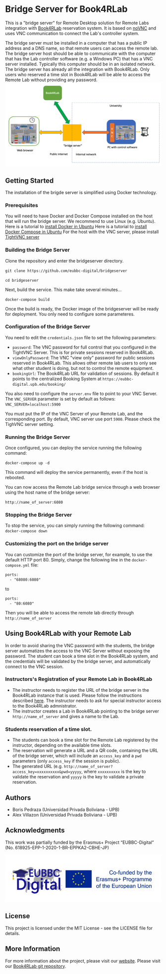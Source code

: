 # Bridge Server for Book4RLab
This is a "bridge server" for Remote Desktop solution for Remote Labs integration with [Book4RLab](https://github.com/eubbc-digital/Book4RLab) reservation system. 
It is based on [noVNC](https://github.com/novnc/noVNC) and uses VNC communication to connect the Lab's controller system.

The bridge server must be installed in a computer that has a public IP address and a DNS name, so that remote users can access the remote lab.
The bridge server host should be able to communicate with the computer that has the Lab controller software (e.g. a Windows PC) that has a VNC server installed. Typically this computer should be in an isolated network.
The bridge server has already all the integration with Book4RLab. Only users who reserved a time slot in Book4RLab will be able to access the Remote Lab without providing any password.
![](assets/architecture.png)

## Getting Started
The installation of the brigde server is simplified using Docker technology.

### Prerequisites
You will need to have Docker and Docker Compose installed on the host that will run the bridge server. We recommend to use Linux (e.g. Ubuntu). 
Here is a tutorial to [install Docker in Ubuntu](https://docs.docker.com/engine/install/ubuntu)
Here is a tutorial to [install Docker Compose in Ubuntu](https://www.digitalocean.com/community/tutorials/how-to-install-and-use-docker-compose-on-ubuntu-20-04)
For the host with the VNC server, please install [TightVNC server](https://tightvnc.com) 

### Building the Bridge Server
Clone the repository and enter the bridgeserver directory.

`git clone https://github.com/eubbc-digital/bridgeserver`

`cd bridgeserver`

Next, build the service. This make take several minutes...

`docker-compose build`

Once the build is ready, the Docker image of the bridgeserver will be ready for deployment. You only need to configure some parameteres.

### Configuration of the Bridge Server

You need to edit the `credentials.json` file to set the following parameters:
- `password`: The VNC password for full control that you configured in the TightVNC Server. This is for private sessions reserved in Book4RLab.
- `viewOnlyPassword`: The VNC "view only" password for public sessions reserved in Book4RLab. This allows other remote lab users to only see what other student is doing, but not to control the remote equipment. 
- `bookingUrl`: The Book4RLab URL for validation of sessions. By default it points to the centralized Booking System at `https://eubbc-digital.upb.edu/booking/`

You also need to configure the `server.env` file to point to your VNC Server. 
The `VNC_SERVER` parameter is set by default as follows:
`VNC_SERVER=localhost:5900`

You must put the IP of the VNC Server of your Remote Lab, and the corresponding port. By default, VNC server use port `5900`. Please check the TighVNC server setting.

### Running the Bridge Server
Once configured, you can deploy the service running the following command:

`docker-compose up -d`

This command will deploy the service permanently, even if the host is rebooted.

You can now access the Remote Lab bridge service through a web browser using the host name of the bridge server:

`http://name_of_server:6080`

### Stopping the Bridge Server
To stop the service, you can simply running the following command: 
`docker-compose down`


### Customizing the port on the bridge server
You can customize the port of the bridge server, for example, to use the default HTTP port 80. 
Simply, change the following line in the `docker-compose.yml` file:

```
ports:
  - "68080:6080"
```
to
```
ports:
  - "80:6080"
```
Then you will be able to access the remote lab directly through `http://name_of_server`

## Using Book4RLab with your Remote Lab
In order to avoid sharing the VNC password with the students, the bridge server automatizes the access to the VNC Server without exposing the password. 
The student can book a time slot in the Book4RLab system, and the credentials will be validated by the bridge server, and automatically connect to the VNC session. 

### Instructors's Registration of your Remote Lab in Book4RLab
- The instructor needs to register the URL of the bridge server in the Book4RLab instance that is used. Please follow the instructions described [here](https://github.com/eubbc-digital/Book4RLab/wiki). The instructor needs to ask for special instructor access to the Book4RLab admnistrator. 
- The instructor creates a Lab in Book4RLab pointing to the bridge server `http://name_of_server` and gives a name to the Lab.

### Students reservation of a time slot. 
- The students can book a time slot for the Remote Lab registered by the instructor, depending on the available time slots. 
- The reservation will generate a URL and a QR code, containing the URL of the bridge 
server, which will include an `access_key` and a `pwd` parameters (only `access_key` if 
the session is public). 
- The generated URL (e.g. `http://name_of_server?access_key=xxxxxxxxxx&pwd=yyyyy`, where 
`xxxxxxxxxx` is the key to validate the reservation and `yyyyy` is the key to validate a
 private reservation. 
  

## Authors

 - Boris Pedraza (Universidad Privada Boliviana - UPB)
 - Alex Villazon (Universidad Privada Boliviana - UPB)

## Acknowledgments

This work was partially funded by the Erasmus+ Project “EUBBC-Digital” (No.
618925-EPP-1-2020-1-BR-EPPKA2-CBHE-JP)

![](assets/erasmus.jpeg)

## License
This project is licensed under the MIT License - see the LICENSE file for details.

## More Information
For more information about the project, please visit our [website](https://eubbc-digital.upb.edu/).
Please visit our [Book4RLab git repository](https://github.com/eubbc-digital/Book4RLab/).
